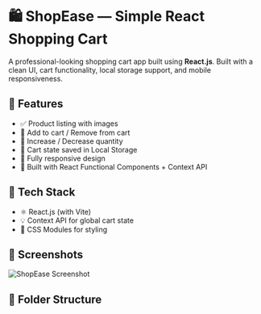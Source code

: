 # 🛍️ ShopEase — Simple React Shopping Cart

A professional-looking shopping cart app built using **React.js**. Built with a clean UI, cart functionality, local storage support, and mobile responsiveness.

## 🚀 Features

- ✅ Product listing with images
- 🛒 Add to cart / Remove from cart
- 🔄 Increase / Decrease quantity
- 💾 Cart state saved in Local Storage
- 📱 Fully responsive design
- 🎯 Built with React Functional Components + Context API

## 🧪 Tech Stack

- ⚛️ React.js (with Vite)
- 💡 Context API for global cart state
- 🧼 CSS Modules for styling

## 📸 Screenshots

![ShopEase Screenshot](./screenshots/home.png)

## 📂 Folder Structure


